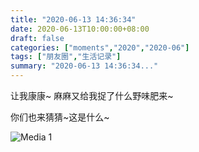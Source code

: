 ```yaml
---
title: "2020-06-13 14:36:34"
date: 2020-06-13T10:00:00+08:00
draft: false
categories: ["moments","2020","2020-06"]
tags: ["朋友圈","生活记录"]
summary: "2020-06-13 14:36:34..."
---
```


让我康康~
麻麻又给我捉了什么野味肥来~

你们也来猜猜~这是什么~

![Media 1](/Moments/photos/2020-06-13/202006131436340.jpg)

